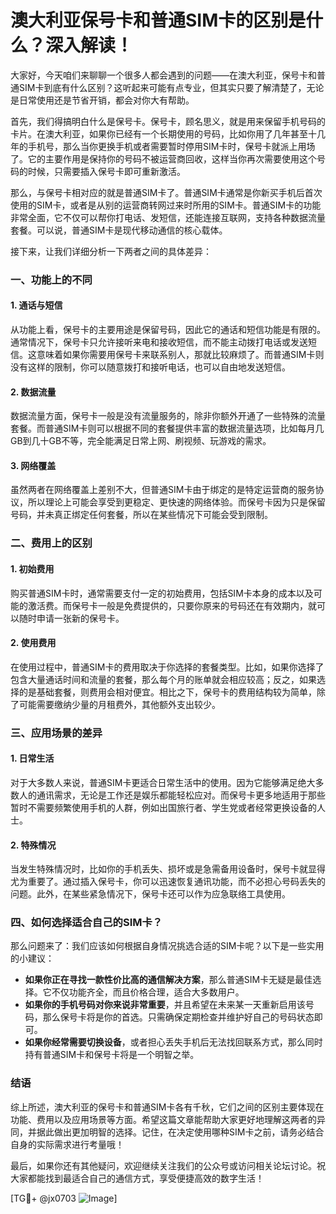 # 澳大利亚保号卡和普通SIM卡的区别是什么？深入解读！

大家好，今天咱们来聊聊一个很多人都会遇到的问题——在澳大利亚，保号卡和普通SIM卡到底有什么区别？这听起来可能有点专业，但其实只要了解清楚了，无论是日常使用还是节省开销，都会对你大有帮助。

首先，我们得搞明白什么是保号卡。保号卡，顾名思义，就是用来保留手机号码的卡片。在澳大利亚，如果你已经有一个长期使用的号码，比如你用了几年甚至十几年的手机号，那么当你更换手机或者需要暂时停用SIM卡时，保号卡就派上用场了。它的主要作用是保持你的号码不被运营商回收，这样当你再次需要使用这个号码的时候，只需要插入保号卡即可重新激活。

那么，与保号卡相对应的就是普通SIM卡了。普通SIM卡通常是你新买手机后首次使用的SIM卡，或者是从别的运营商转网过来时所用的SIM卡。普通SIM卡的功能非常全面，它不仅可以帮你打电话、发短信，还能连接互联网，支持各种数据流量套餐。可以说，普通SIM卡是现代移动通信的核心载体。

接下来，让我们详细分析一下两者之间的具体差异：

### 一、功能上的不同

#### 1. 通话与短信
从功能上看，保号卡的主要用途是保留号码，因此它的通话和短信功能是有限的。通常情况下，保号卡只允许接听来电和接收短信，而不能主动拨打电话或发送短信。这意味着如果你需要用保号卡来联系别人，那就比较麻烦了。而普通SIM卡则没有这样的限制，你可以随意拨打和接听电话，也可以自由地发送短信。

#### 2. 数据流量
数据流量方面，保号卡一般是没有流量服务的，除非你额外开通了一些特殊的流量套餐。而普通SIM卡则可以根据不同的套餐提供丰富的数据流量选项，比如每月几GB到几十GB不等，完全能满足日常上网、刷视频、玩游戏的需求。

#### 3. 网络覆盖
虽然两者在网络覆盖上差别不大，但普通SIM卡由于绑定的是特定运营商的服务协议，所以理论上可能会享受到更稳定、更快速的网络体验。而保号卡因为只是保留号码，并未真正绑定任何套餐，所以在某些情况下可能会受到限制。

### 二、费用上的区别

#### 1. 初始费用
购买普通SIM卡时，通常需要支付一定的初始费用，包括SIM卡本身的成本以及可能的激活费。而保号卡一般是免费提供的，只要你原来的号码还在有效期内，就可以随时申请一张新的保号卡。

#### 2. 使用费用
在使用过程中，普通SIM卡的费用取决于你选择的套餐类型。比如，如果你选择了包含大量通话时间和流量的套餐，那么每个月的账单就会相应较高；反之，如果选择的是基础套餐，则费用会相对便宜。相比之下，保号卡的费用结构较为简单，除了可能需要缴纳少量的月租费外，其他额外支出较少。

### 三、应用场景的差异

#### 1. 日常生活
对于大多数人来说，普通SIM卡更适合日常生活中的使用。因为它能够满足绝大多数人的通讯需求，无论是工作还是娱乐都能轻松应对。而保号卡更多地适用于那些暂时不需要频繁使用手机的人群，例如出国旅行者、学生党或者经常更换设备的人士。

#### 2. 特殊情况
当发生特殊情况时，比如你的手机丢失、损坏或是急需备用设备时，保号卡就显得尤为重要了。通过插入保号卡，你可以迅速恢复通讯功能，而不必担心号码丢失的问题。此外，在某些紧急情况下，保号卡还可以作为应急联络工具使用。

### 四、如何选择适合自己的SIM卡？

那么问题来了：我们应该如何根据自身情况挑选合适的SIM卡呢？以下是一些实用的小建议：

- **如果你正在寻找一款性价比高的通信解决方案**，那么普通SIM卡无疑是最佳选择。它不仅功能齐全，而且价格合理，适合大多数用户。
- **如果你的手机号码对你来说非常重要**，并且希望在未来某一天重新启用该号码，那么保号卡将是你的首选。只需确保定期检查并维护好自己的号码状态即可。
- **如果你经常需要切换设备**，或者担心丢失手机后无法找回联系方式，那么同时持有普通SIM卡和保号卡将是一个明智之举。

### 结语

综上所述，澳大利亚的保号卡和普通SIM卡各有千秋，它们之间的区别主要体现在功能、费用以及应用场景等方面。希望这篇文章能帮助大家更好地理解这两者的异同，并据此做出更加明智的选择。记住，在决定使用哪种SIM卡之前，请务必结合自身的实际需求进行考量哦！

最后，如果你还有其他疑问，欢迎继续关注我们的公众号或访问相关论坛讨论。祝大家都能找到最适合自己的通信方式，享受便捷高效的数字生活！

[TG💪+ @jx0703 ![Image](https://github.com/user-attachments/assets/dbca1d08-cadb-493c-b0ec-ad6f7a83f270)]